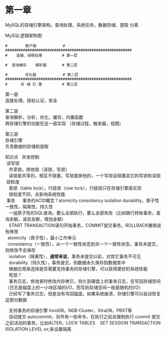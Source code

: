 # 第一章

MySQL的存储引擎架构，查询处理，系统任务，数据存储、提取 分离

MySQL逻辑架构图
```
#        客户端            #                              
#########################################################
#    连接、线程处理         # 第一层   

#  查询缓存    解析器       # 第二层

#        优化器            # 第二层
#########################################################
#      存 储 引 擎         # 第三层
```
第一层   
连接处理，授权认证，安全

第二层   
查询解析，分析，优化，缓存，内置函数   
跨存储引擎的功能在这一层实现 （存储过程，触发器，视图）

第三层   
存储引擎   
负责数据的存储和提取   

知识点   
并发控制   
  读写锁   
    共享锁，排他锁（读锁，写锁）   
    读锁是共享的，相互不阻塞，写锁是排他的，一个写锁会阻塞其它的写锁和读锁   
  锁粒度   
    表锁（table lock），行级锁（row lock），行级锁只在存储引擎层实现   
    锁粒度不同，会影响系统性能   
  事务   
    事务的ACID概念？atomicity consistency isolation durability，原子性 一致性，隔离性，持久性   
    一组原子性的SQL查询，要么全部执行，要么全部失败（比如银行转账事务，查询余额，减去金额，增加金额）   
    START TRANSACTION语句开始事务，COMMIT提交事务，ROLLBACK撤销说有修改   
    atomicity（原子性），最小工作单元   
    consistency（一致性），从一个一致性状态到另一个一致性状态，事务未提交，则修改不会保存   
    isolation（隔离性），**通常来说**，事务未提交以前，对其它事务不可见      
    durability（持久性），事务提交，则数据永久保存到数据库中   
    根据应用来选择是否需要支持事务的存储引擎，可以获得更好的系统性能    
    死锁？   
    事务日志，修改表时修改内存拷贝，持久到硬盘上的事务日志，在写回存储空间（日志是磁盘上的一小块区域的I/O，而写到存储空间一般是随机的I/O）   
    已经写了事务日志，但是没有写回磁盘，如果系统崩溃，存储引擎可以自动恢复这部分数据   
    
    支持事务的存储引擎 InnoDB，NDB Cluster，XtraDB，PBXT等   
    自动提交 autocommit，另外有一些命令，在执行之前会强制执行 commit 提交之前活动的事务，比如ALTER，LOCK TABLES
    SET SESSION TRANSACTION ISOLATION LEVEL xx;来设置隔离
